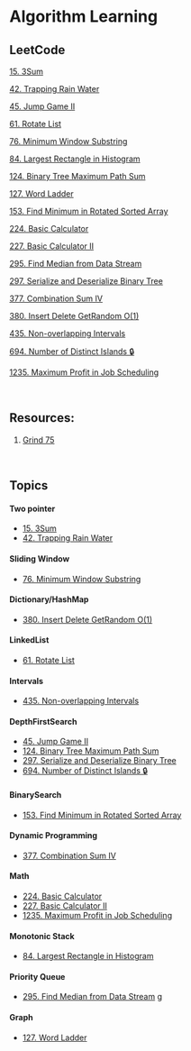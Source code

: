 # Algorithm Learning

## LeetCode

[15. 3Sum](LeetCode/0015.%203Sum.md)

[42. Trapping Rain Water ](https://github.com/kai-ion/Technical-Programming-Practice/blob/main/LeetCode/0042.%20Trapping%20Rain%20Water.md)

[45. Jump Game II](LeetCode/0045.%20Jump%20Game%20II.md)

[61. Rotate List](LeetCode/0061.%20Rotate%20List.md)

[76. Minimum Window Substring](https://github.com/kai-ion/Technical-Programming-Practice/blob/main/LeetCode/0076.%20Minimum%20Window%20Substring.md)

[84. Largest Rectangle in Histogram](LeetCode/0084.%20Largest%20Rectangle%20in%20Histogram.md)

[124. Binary Tree Maximum Path Sum](leetcode/0124.%20Binary%20Tree%20Maximum%20Path%20Sum.md)

[127. Word Ladder](https://github.com/kai-ion/Technical-Programming-Practice/blob/main/LeetCode/0127.%20Word%20Ladder.md)

[153. Find Minimum in Rotated Sorted Array](https://github.com/kai-ion/Technical-Programming-Practice/blob/main/LeetCode/0153.%20Find%20Minimum%20in%20Rotated%20Sorted%20Array.md)

[224. Basic Calculator](https://github.com/kai-ion/Technical-Programming-Practice/blob/main/LeetCode/0224.%20Basic%20Calculator.md)

[227. Basic Calculator II](https://github.com/kai-ion/Technical-Programming-Practice/blob/main/LeetCode/0227.%20Basic%20Calculator%20II.md)

[295. Find Median from Data Stream](https://github.com/kai-ion/Technical-Programming-Practice/blob/main/LeetCode/0297.%20Serialize%20and%20Deserialize%20Binary%20Tree.md)

[297. Serialize and Deserialize Binary Tree](https://github.com/kai-ion/Technical-Programming-Practice/blob/main/LeetCode/0297.%20Serialize%20and%20Deserialize%20Binary%20Tree.md)

[377. Combination Sum IV](https://github.com/kai-ion/Technical-Programming-Practice/blob/main/LeetCode/0377.%20Combination%20Sum%20IV.md)

[380. Insert Delete GetRandom O(1)](https://github.com/kai-ion/Technical-Programming-Practice/blob/main/LeetCode/0380.%20Insert%20Delete%20GetRandom%20O(1).md)

[435. Non-overlapping Intervals](https://github.com/kai-ion/Technical-Programming-Practice/blob/main/LeetCode/0435.%20Non-overlapping%20Intervals.md)

[694. Number of Distinct Islands 🔒](LeetCode/0694.%20Number%20of%20Distinct%20Islands.md)

[1235. Maximum Profit in Job Scheduling](/LeetCode/1235.%20Maximum%20Profit%20in%20Job%20Scheduling.md)


<br>

## Resources:
1.  [Grind 75](https://www.techinterviewhandbook.org/grind75)

<br>

## Topics

#### Two pointer
* [15. 3Sum](LeetCode/0015.%203Sum.md)
* [42. Trapping Rain Water ](https://github.com/kai-ion/Technical-Programming-Practice/blob/main/LeetCode/0042.%20Trapping%20Rain%20Water.md)

#### Sliding Window
* [76. Minimum Window Substring](https://github.com/kai-ion/Technical-Programming-Practice/blob/main/LeetCode/0076.%20Minimum%20Window%20Substring.md)

#### Dictionary/HashMap
* [380. Insert Delete GetRandom O(1)](https://github.com/kai-ion/Technical-Programming-Practice/blob/main/LeetCode/0380.%20Insert%20Delete%20GetRandom%20O(1).md)

#### LinkedList
* [61. Rotate List](LeetCode/0061.%20Rotate%20List.md)

#### Intervals
* [435. Non-overlapping Intervals](https://github.com/kai-ion/Technical-Programming-Practice/blob/main/LeetCode/0435.%20Non-overlapping%20Intervals.md)

#### DepthFirstSearch
* [45. Jump Game II](LeetCode/0045.%20Jump%20Game%20II.md)
* [124. Binary Tree Maximum Path Sum](leetcode/0124.%20Binary%20Tree%20Maximum%20Path%20Sum.md)
* [297. Serialize and Deserialize Binary Tree](https://github.com/kai-ion/Technical-Programming-Practice/blob/main/LeetCode/0297.%20Serialize%20and%20Deserialize%20Binary%20Tree.md)
* [694. Number of Distinct Islands 🔒](LeetCode/0694.%20Number%20of%20Distinct%20Islands.md)

#### BinarySearch
* [153. Find Minimum in Rotated Sorted Array](https://github.com/kai-ion/Technical-Programming-Practice/blob/main/LeetCode/0153.%20Find%20Minimum%20in%20Rotated%20Sorted%20Array.md)

#### Dynamic Programming
* [377. Combination Sum IV](https://github.com/kai-ion/Technical-Programming-Practice/blob/main/LeetCode/0377.%20Combination%20Sum%20IV.md)

#### Math
* [224. Basic Calculator](https://github.com/kai-ion/Technical-Programming-Practice/blob/main/LeetCode/0224.%20Basic%20Calculator.md)
* [227. Basic Calculator II](https://github.com/kai-ion/Technical-Programming-Practice/blob/main/LeetCode/0227.%20Basic%20Calculator%20II.md)
* [1235. Maximum Profit in Job Scheduling](/LeetCode/1235.%20Maximum%20Profit%20in%20Job%20Scheduling.md)

#### Monotonic Stack
* [84. Largest Rectangle in Histogram](LeetCode/0084.%20Largest%20Rectangle%20in%20Histogram.md)

#### Priority Queue
* [295. Find Median from Data Stream](https://github.com/kai-ion/Technical-Programming-Practice/blob/main/LeetCode/0297.%20Serialize%20and%20Deserialize%20Binary%20Tree.md)
g
#### Graph
* [127. Word Ladder](https://github.com/kai-ion/Technical-Programming-Practice/blob/main/LeetCode/0127.%20Word%20Ladder.md)